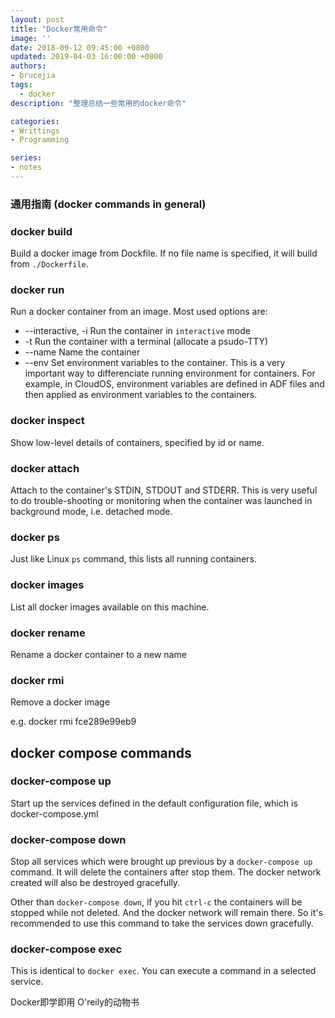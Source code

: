 ```yaml
---
layout: post
title: "Docker常用命令"
image: ''
date: 2018-09-12 09:45:00 +0800
updated: 2019-04-03 16:00:00 +0800
authors:
- brucejia
tags: 
  - docker  
description: "整理总结一些常用的docker命令"

categories:
- Writtings
- Programming

series:
- notes
---
```


### 通用指南 (docker commands in general)

### docker build

Build a docker image from Dockfile. If no file name is specified, it will build from ```./Dockerfile```.

### docker run

Run a docker container from an image. Most used options are:

- --interactive, -i       Run the container in ```interactive``` mode
- -t                      Run the container with a terminal (allocate a psudo-TTY)
- --name                  Name the container
- --env                   Set environment variables to the container. This is a very important way to differenciate running environment for containers. For example, in CloudOS, environment variables are defined in ADF files and then applied as environment variables to the containers.

### docker inspect

Show low-level details of containers, specified by id or name.

### docker attach

Attach to the container's STDIN, STDOUT and STDERR. This is very useful to do trouble-shooting or monitoring when the container was launched in background mode, i.e. detached mode.

### docker ps

Just like Linux `ps` command, this lists all running containers.

### docker images

List all docker images available on this machine.

### docker rename
Rename a docker container to a new name

### docker rmi

Remove a docker image

e.g. docker rmi fce289e99eb9


## docker compose commands

### docker-compose up
Start up the services defined in the default configuration file, which is docker-compose.yml

### docker-compose down
Stop all services which were brought up previous by a `docker-compose up` command. It will delete the containers after stop them. The docker network created will also be destroyed gracefully.

Other than `docker-compose down`, if you hit `ctrl-c` the containers will be stopped while not deleted. And the docker network will remain there. So it's recommended to use this command to take the services down gracefully.

### docker-compose exec
This is identical to `docker exec`. You can execute a command in a selected service.


Docker即学即用
O'reily的动物书

<script type="text/javascript" >
<!--
dd_ad_output="html";
dd_ad_width=180;
dd_ad_height=282;
dd_ad_client="P-314444";
dd_ad_format=20;
dd_ad_id=0;
dd_product_id=23831281;
dd_img_size=150;
dd_display_style=0;
dd_text_url="";
dd_color_text="";
dd_color_bg="";
dd_open_target="_blank";
dd_border=0;
dd_color_link="";
dd_ad_text="";
//--></script>
<script type="text/javascript" src="http://union.dangdang.com/union/script/dd_ads.js" ></script>


